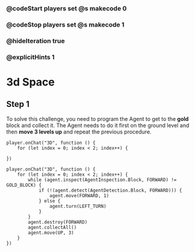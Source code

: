 ### @codeStart players set @s makecode 0
### @codeStop players set @s makecode 1

### @hideIteration true 
### @explicitHints 1


# 3d Space

## Step 1
To solve this challenge, you need to program the Agent to get to the **gold** block and collect it. The Agent needs to do it first on the ground level and then **move 3 levels up** and repeat the previous procedure.  

```template
player.onChat("3D", function () {
    for (let index = 0; index < 2; index++) {
        
})
``` 
```ghost
player.onChat("3D", function () {
    for (let index = 0; index < 2; index++) {
        while (agent.inspect(AgentInspection.Block, FORWARD) != GOLD_BLOCK) {
            if (!(agent.detect(AgentDetection.Block, FORWARD))) {
                agent.move(FORWARD, 1)
            } else {
                agent.turn(LEFT_TURN)
            }
        }
        agent.destroy(FORWARD)
        agent.collectAll()
        agent.move(UP, 3)
    }
})
```